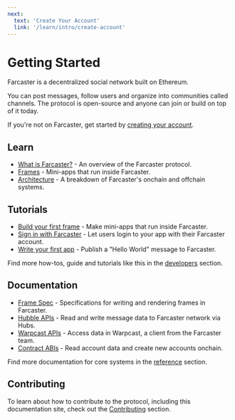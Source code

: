 ```yaml
---
next:
  text: 'Create Your Account'
  link: '/learn/intro/create-account'
---
```


# Getting Started

Farcaster is a decentralized social network built on Ethereum.

You can post messages, follow users and organize into communities called channels. The protocol is open-source and
anyone can join or build on top of it today.

If you're not on Farcaster, get started by [creating your account](./learn/intro/create-account.md).

## Learn

- [What is Farcaster?](./learn/what-is-farcaster/overview.md) - An overview of the Farcaster protocol.
- [Frames](./learn/what-is-farcaster/frames.md) - Mini-apps that run inside Farcaster.
- [Architecture](./learn/architecture/overview.md) - A breakdown of Farcaster's onchain and offchain systems.

## Tutorials

- [Build your first frame](./developers/guides/frames/poll.md) - Make mini-apps that run inside Farcaster.
- [Sign in with Farcaster](./auth-kit/installation.md) - Let users login to your app with their Farcaster account.
- [Write your first app](./developers/index.md) - Publish a "Hello World" message to Farcaster.

Find more how-tos, guide and tutorials like this in the [developers](./developers/) section.

## Documentation

- [Frame Spec](./reference/frames/spec.md) - Specifications for writing and rendering frames in Farcaster.
- [Hubble APIs](./reference/hubble/architecture.md) - Read and write message data to Farcaster network via Hubs.
- [Warpcast APIs](./reference/warpcast/api) - Access data in Warpcast, a client from the Farcaster team.
- [Contract ABIs](./reference/contracts/) - Read account data and create new accounts onchain.

Find more documentation for core systems in the [reference](./reference/) section.

## Contributing

To learn about how to contribute to the protocol, including this documentation site, check out
the [Contributing](./learn/contributing/overview.md) section.
